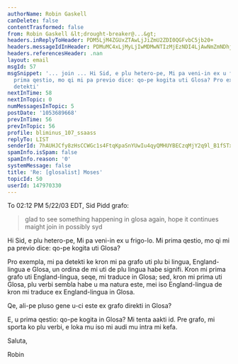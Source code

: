 ```yaml
---
authorName: Robin Gaskell
canDelete: false
contentTrasformed: false
from: Robin Gaskell &lt;drought-breaker@...&gt;
headers.inReplyToHeader: PDM5LjM4ZGUxZTAwLjJiZmU2ZDI0QGFvbC5jb20+
headers.messageIdInHeader: PDMuMC4xLjMyLjIwMDMwNTIzMjEzNDI4LjAwNmZmNDhjQHBhY2lmaWMubmV0LmF1Pg==
headers.referencesHeader: .nan
layout: email
msgId: 57
msgSnippet: '... join ... Hi Sid, e plu hetero-pe, Mi pa veni-in ex u frigo-lo. Mi
  prima qestio, mo qi mi pa previo dice: qo-pe kogita uti Glosa? Pro exempla, mi pa
  detekti'
nextInTime: 58
nextInTopic: 0
numMessagesInTopic: 5
postDate: '1053689668'
prevInTime: 56
prevInTopic: 56
profile: bliminus_107_ssaass
replyTo: LIST
senderId: 7hAUHJCfy8zHsCCWGc1s4FtqKpaSnYUwIu4qyQMHUYBECzqMjY2q9l_B1fSTxKmivV7naRl0YhxB8C2MieiP71tLcipsmLe6aiYVSk9UdGERGL_6Mg
spamInfo.isSpam: false
spamInfo.reason: '0'
systemMessage: false
title: 'Re: [glosalist] Moses'
topicId: 50
userId: 147970330
---
```


To 02:12 PM 5/22/03 EDT, Sid Pidd grafo:
>glad to see something happening in glosa again, hope it continues maight
join 
>in possibly
>syd
>
Hi Sid, e plu hetero-pe,
  Mi pa veni-in ex u frigo-lo.
  Mi prima qestio, mo qi mi pa previo dice: qo-pe kogita uti Glosa?

  Pro exempla, mi pa detekti ke kron mi pa grafo uti plu bi lingua,
England-lingua e Glosa, un ordina de mi uti de plu lingua habe signifi.
  Kron mi prima grafo uti England-lingua, seqe, mi traduce in Glosa; sed,
kron mi prima uti Glosa, plu verbi sembla habe u ma natura este, mei iso
England-lingua de kron mi traduce ex England-lingua in Glosa.

  Qe, ali-pe pluso gene u-ci este ex grafo direkti in Glosa?

  E, u prima qestio: qo-pe kogita in Glosa?  Mi tenta aakti id.  Pre grafo,
mi sporta ko plu verbi, e loka mu iso mi audi mu intra mi kefa.

Saluta,

Robin


